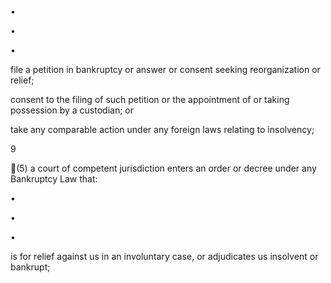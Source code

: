 •

•

•

file a petition in bankruptcy or answer or consent seeking reorganization or relief;

consent to the filing of such petition or the appointment of or taking possession by a custodian; or

take any comparable action under any foreign laws relating to insolvency;

9

(5)  a court of competent jurisdiction enters an order or decree under any Bankruptcy Law that:

•

•

•

is for relief against us in an involuntary case, or adjudicates us insolvent or bankrupt;